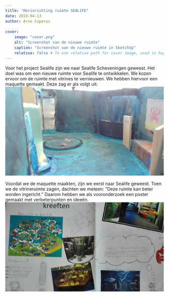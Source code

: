 ```yaml
---
title: "Herinrichting ruimte SEALIFE"
date: 2019-04-13
author: Arne Cuperus

cover:
    image: "cover.png"
    alt: "Screenshot van de nieuwe ruimte"
    caption: "Screenshot van de nieuwe ruimte in SketchUp"
    relative: false # To use relative path for cover image, used in hugo Page-bundles
---
```


Voor het project Sealife zijn we naar Sealife Scheveningen geweest. Het doel was om een nieuwe ruimte voor Sealife te ontwikkelen. We kozen ervoor om de ruimte met vitrines te vernieuwen. We hebben hiervoor een maquette gemaakt. Deze zag er als volgt uit:
![Foto van maquette](oude_ruimte.jpg#center)

Voordat we de maquette maakten, zijn we eerst naar Sealife geweest. Toen we de vitrineruimte zagen, dachten we meteen: "Deze ruimte kan beter worden ingericht." Daarom hebben we als vooronderzoek een poster gemaakt met verbeterpunten en ideeën.
![Foto van poster](poster.jpg#center)